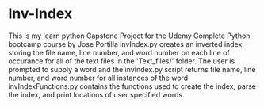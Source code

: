 # Inv-Index
 This is my learn python Capstone Project for the Udemy Complete Python bootcamp course by Jose Portilla  invIndex.py creates an inverted index storing the file name, line number, and word number on each line of occurance for all of the text files in the 'Text_files/' folder. The user is prompted to supply a word and the invIndex.py script returns file name, line number, and word number for all instances of the word  invIndexFunctions.py contains the functions used to create the index, parse the index, and print locations of user specified words.
